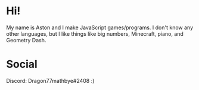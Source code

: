 # Hi!

My name is Aston and I make JavaScript games/programs. I don't know any other languages, but I like things like big numbers, Minecraft, piano, and Geometry Dash.

# Social

Discord: Dragon77mathbye#2408 :)

